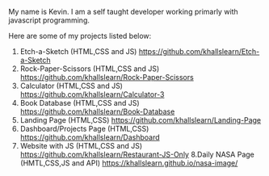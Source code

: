 My name is Kevin. I am a self taught developer working primarly with javascript programming. 

Here are some of my projects listed below:

1. Etch-a-Sketch
(HTML,CSS and JS)
https://github.com/khallslearn/Etch-a-Sketch
2. Rock-Paper-Scissors
(HTML,CSS and JS)
https://github.com/khallslearn/Rock-Paper-Scissors
3. Calculator
(HTML,CSS and JS)
https://github.com/khallslearn/Calculator-3
4. Book Database
(HTML,CSS and JS)
https://github.com/khallslearn/Book-Database
5. Landing Page
(HTML,CSS)
https://github.com/khallslearn/Landing-Page
6. Dashboard/Projects Page
(HTML,CSS)
https://github.com/khallslearn/Dashboard
7. Website with JS
(HTML,CSS and JS)
https://github.com/khallslearn/Restaurant-JS-Only
8.Daily NASA Page
(HMTL,CSS,JS and API)
https://khallslearn.github.io/nasa-image/
